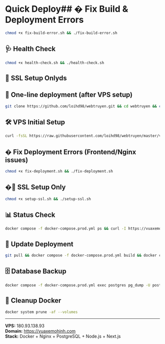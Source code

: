 # Quick Deploy## �️ Fix Build & Deployment Errors

```bash
chmod +x fix-build-error.sh && ./fix-build-error.sh
```

## 🩺 Health Check

```bash
chmod +x health-check.sh && ./health-check.sh
```

## 🔐 SSL Setup Onlyds

## 🚀 One-line deployment (after VPS setup)

```bash
git clone https://github.com/loihd98/webtruyen.git && cd webtruyen && chmod +x deploy.sh && ./deploy.sh
```

## 🛠️ VPS Initial Setup

```bash
curl -fsSL https://raw.githubusercontent.com/loihd98/webtruyen/master/vps-setup.sh -o vps-setup.sh && chmod +x vps-setup.sh && sudo ./vps-setup.sh
```

## � Fix Deployment Errors (Frontend/Nginx issues)

```bash
chmod +x fix-deployment.sh && ./fix-deployment.sh
```

## �🔐 SSL Setup Only

```bash
chmod +x setup-ssl.sh && ./setup-ssl.sh
```

## 📊 Status Check

```bash
docker compose -f docker-compose.prod.yml ps && curl -I https://vuaxemohinh.com
```

## 🔄 Update Deployment

```bash
git pull && docker compose -f docker-compose.prod.yml build && docker compose -f docker-compose.prod.yml up -d
```

## 🗄️ Database Backup

```bash
docker compose -f docker-compose.prod.yml exec postgres pg_dump -U postgres webtruyen_prod > backup_$(date +%Y%m%d_%H%M%S).sql
```

## 🧹 Cleanup Docker

```bash
docker system prune -af --volumes
```

---

**VPS:** 180.93.138.93  
**Domain:** https://vuaxemohinh.com  
**Stack:** Docker + Nginx + PostgreSQL + Node.js + Next.js
